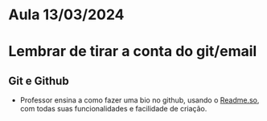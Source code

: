 # Aula 13/03/2024

# Lembrar de tirar a conta do git/email

## Git e Github
 - Professor ensina a como fazer uma bio no github, usando o <a href="https://readme.so/pt" target="_blank">Readme.so</a>, com todas suas funcionalidades e facilidade de criação.

